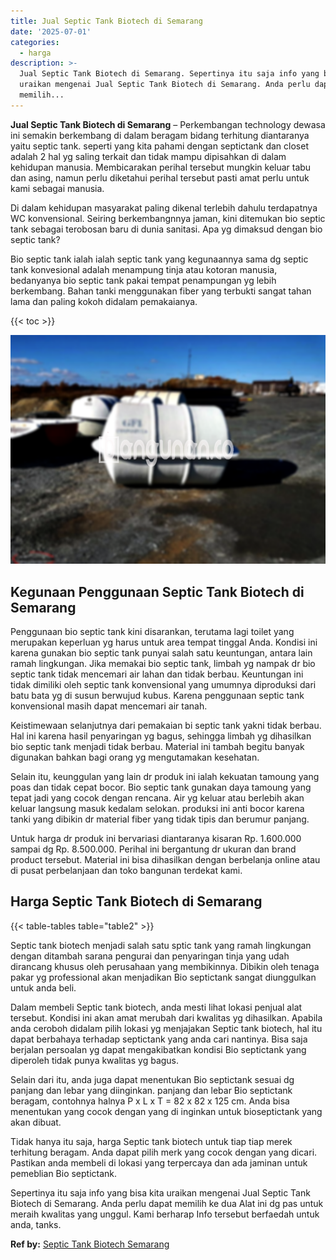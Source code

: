 ```yaml
---
title: Jual Septic Tank Biotech di Semarang
date: '2025-07-01'
categories:
  - harga
description: >-
  Jual Septic Tank Biotech di Semarang. Sepertinya itu saja info yang bisa kita
  uraikan mengenai Jual Septic Tank Biotech di Semarang. Anda perlu dapat
  memilih...
---
```


**Jual Septic Tank Biotech di Semarang** – Perkembangan technology dewasa ini semakin berkembang di dalam beragam bidang terhitung diantaranya yaitu septic tank. seperti yang kita pahami dengan septictank dan closet adalah 2 hal yg saling terkait dan tidak mampu dipisahkan di dalam kehidupan manusia. Membicarakan perihal tersebut mungkin keluar tabu dan asing, namun perlu diketahui perihal tersebut pasti amat perlu untuk kami sebagai manusia.

Di dalam kehidupan masyarakat paling dikenal terlebih dahulu terdapatnya WC konvensional. Seiring berkembangnnya jaman, kini ditemukan bio septic tank sebagai terobosan baru di dunia sanitasi. Apa yg dimaksud dengan bio septic tank?

Bio septic tank ialah ialah septic tank yang kegunaannya sama dg septic tank konvesional adalah menampung tinja atau kotoran manusia, bedanyanya bio septic tank pakai tempat penampungan yg lebih berkembang. Bahan tanki menggunakan fiber yang terbukti sangat tahan lama dan paling kokoh didalam pemakaianya.

{{< toc >}}

![Jual Septic Tank Biotech di Semarang](/images/jual-bio-septictank-06.png)

## Kegunaan Penggunaan Septic Tank Biotech di Semarang

Penggunaan bio septic tank kini disarankan, terutama lagi toilet yang merupakan keperluan yg harus untuk area tempat tinggal Anda. Kondisi ini karena gunakan bio septic tank punyai salah satu keuntungan, antara lain ramah lingkungan. Jika memakai bio septic tank, limbah yg nampak dr bio septic tank tidak mencemari air lahan dan tidak berbau. Keuntungan ini tidak dimiliki oleh septic tank konvensional yang umumnya diproduksi dari batu bata yg di susun berwujud kubus. Karena penggunaan septic tank konvensional masih dapat mencemari air tanah.

Keistimewaan selanjutnya dari pemakaian bi septic tank yakni tidak berbau. Hal ini karena hasil penyaringan yg bagus, sehingga limbah yg dihasilkan bio septic tank menjadi tidak berbau. Material ini tambah begitu banyak digunakan bahkan bagi orang yg mengutamakan kesehatan.

Selain itu, keunggulan yang lain dr produk ini ialah kekuatan tamoung yang poas dan tidak cepat bocor. Bio septic tank gunakan daya tamoung yang tepat jadi yang cocok dengan rencana. Air yg keluar atau berlebih akan keluar langsung masuk kedalam selokan. produksi ini anti bocor karena tanki yang dibikin dr material fiber yang tidak tipis dan berumur panjang.

Untuk harga dr produk ini bervariasi diantaranya kisaran Rp. 1.600.000 sampai dg Rp. 8.500.000. Perihal ini bergantung dr ukuran dan brand product tersebut. Material ini bisa dihasilkan dengan berbelanja online atau di pusat perbelanjaan dan toko bangunan terdekat kami.

## Harga Septic Tank Biotech di Semarang

{{< table-tables table="table2" >}}

Septic tank biotech menjadi salah satu sptic tank yang ramah lingkungan dengan ditambah sarana pengurai dan penyaringan tinja yang udah dirancang khusus oleh perusahaan yang membikinnya. Dibikin oleh tenaga pakar yg professional akan menjadikan Bio septictank sangat diunggulkan untuk anda beli.

Dalam membeli Septic tank biotech, anda mesti lihat lokasi penjual alat tersebut. Kondisi ini akan amat merubah dari kwalitas yg dihasilkan. Apabila anda ceroboh didalam pilih lokasi yg menjajakan Septic tank biotech, hal itu dapat berbahaya terhadap septictank yang anda cari nantinya. Bisa saja berjalan persoalan yg dapat mengakibatkan kondisi Bio septictank yang diperoleh tidak punya kwalitas yg bagus.

Selain dari itu, anda juga dapat menentukan Bio septictank sesuai dg panjang dan lebar yang diinginkan. panjang dan lebar Bio septictank beragam, contohnya halnya P x L x T = 82 x 82 x 125 cm. Anda bisa menentukan yang cocok dengan yang di inginkan untuk bioseptictank yang akan dibuat.

Tidak hanya itu saja, harga Septic tank biotech untuk tiap tiap merek terhitung beragam. Anda dapat pilih merk yang cocok dengan yang dicari. Pastikan anda membeli di lokasi yang terpercaya dan ada jaminan untuk pemeblian Bio septictank.

Sepertinya itu saja info yang bisa kita uraikan mengenai Jual Septic Tank Biotech di Semarang. Anda perlu dapat memilih ke dua Alat ini dg pas untuk meraih kwalitas yang unggul. Kami berharap Info tersebut berfaedah untuk anda, tanks.

**Ref by:** [Septic Tank Biotech Semarang](https://id.wikipedia.org/wiki/Septic)
